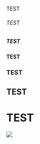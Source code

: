 TEST
###### TEST
##### TEST
#### TEST
### TEST
## TEST
# TEST

<img src="https://img.shields.io/badge/JavaScript-A8DF2E?style=for-the-badge&logo=javascript&logoColor=red">

